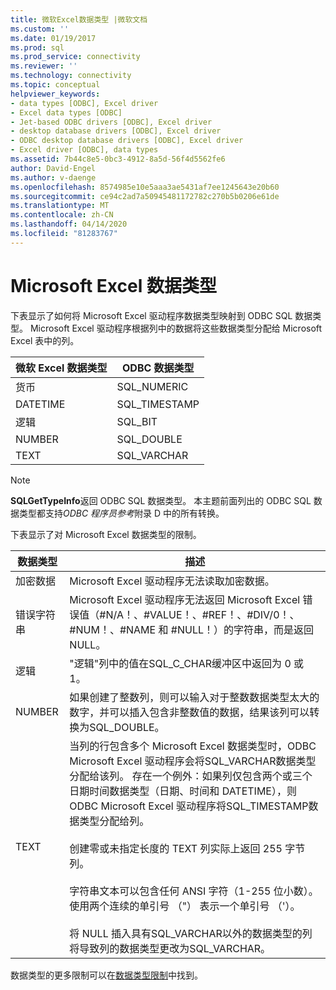 ```yaml
---
title: 微软Excel数据类型 |微软文档
ms.custom: ''
ms.date: 01/19/2017
ms.prod: sql
ms.prod_service: connectivity
ms.reviewer: ''
ms.technology: connectivity
ms.topic: conceptual
helpviewer_keywords:
- data types [ODBC], Excel driver
- Excel data types [ODBC]
- Jet-based ODBC drivers [ODBC], Excel driver
- desktop database drivers [ODBC], Excel driver
- ODBC desktop database drivers [ODBC], Excel driver
- Excel driver [ODBC], data types
ms.assetid: 7b44c8e5-0bc3-4912-8a5d-56f4d5562fe6
author: David-Engel
ms.author: v-daenge
ms.openlocfilehash: 8574985e10e5aaa3ae5431af7ee1245643e20b60
ms.sourcegitcommit: ce94c2ad7a50945481172782c270b5b0206e61de
ms.translationtype: MT
ms.contentlocale: zh-CN
ms.lasthandoff: 04/14/2020
ms.locfileid: "81283767"
---
```

# <a name="microsoft-excel-data-types"></a>Microsoft Excel 数据类型
下表显示了如何将 Microsoft Excel 驱动程序数据类型映射到 ODBC SQL 数据类型。 Microsoft Excel 驱动程序根据列中的数据将这些数据类型分配给 Microsoft Excel 表中的列。  
  
|微软 Excel 数据类型|ODBC 数据类型|  
|-------------------------------|--------------------|  
|货币|SQL_NUMERIC|  
|DATETIME|SQL_TIMESTAMP|  
|逻辑|SQL_BIT|  
|NUMBER|SQL_DOUBLE|  
|TEXT|SQL_VARCHAR|  
  
> [!NOTE]  
>  **SQLGetTypeInfo**返回 ODBC SQL 数据类型。 本主题前面列出的 ODBC SQL 数据类型都支持*ODBC 程序员参考*附录 D 中的所有转换。  
  
 下表显示了对 Microsoft Excel 数据类型的限制。  
  
|数据类型|描述|  
|---------------|-----------------|  
|加密数据|Microsoft Excel 驱动程序无法读取加密数据。|  
|错误字符串|Microsoft Excel 驱动程序无法返回 Microsoft Excel 错误值（#N/A！、#VALUE！、#REF！、#DIV/0！、#NUM！、#NAME 和 #NULL！）的字符串，而是返回 NULL。|  
|逻辑|"逻辑"列中的值在SQL_C_CHAR缓冲区中返回为 0 或 1。|  
|NUMBER|如果创建了整数列，则可以输入对于整数数据类型太大的数字，并可以插入包含非整数值的数据，结果该列可以转换为SQL_DOUBLE。|  
|TEXT|当列的行包含多个 Microsoft Excel 数据类型时，ODBC Microsoft Excel 驱动程序会将SQL_VARCHAR数据类型分配给该列。 存在一个例外：如果列仅包含两个或三个日期时间数据类型（日期、时间和 DATETIME），则 ODBC Microsoft Excel 驱动程序将SQL_TIMESTAMP数据类型分配给列。<br /><br /> 创建零或未指定长度的 TEXT 列实际上返回 255 字节列。<br /><br /> 字符串文本可以包含任何 ANSI 字符（1-255 位小数）。 使用两个连续的单引号 （"） 表示一个单引号 （'）。<br /><br /> 将 NULL 插入具有SQL_VARCHAR以外的数据类型的列将导致列的数据类型更改为SQL_VARCHAR。|  
  
 数据类型的更多限制可以在[数据类型限制](../../odbc/microsoft/data-type-limitations.md)中找到。
